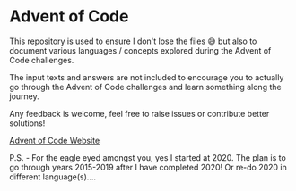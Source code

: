# Advent of Code

This repository is used to ensure I don't lose the files :sweat_smile: but also to document various languages / concepts explored during the Advent of Code challenges.

The input texts and answers are not included to encourage you to actually go through the Advent of Code challenges and learn something along the journey.

Any feedback is welcome, feel free to raise issues or contribute better solutions!

[Advent of Code Website](https://adventofcode.com)

P.S. - For the eagle eyed amongst you, yes I started at 2020. The plan is to go through years 2015-2019 after I have completed 2020! Or re-do 2020 in different language(s)....
